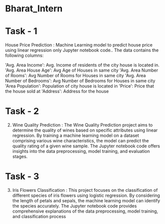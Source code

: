 # Bharat_Intern

# Task - 1
House Price Prediction :
Machine Learning model to predict house
price using linear regression only
Jupyter notebook code..
The data contains the following columns:

'Avg. Area Income': Avg. Income of residents of the city house is located in.
'Avg. Area House Age': Avg Age of Houses in same city
'Avg. Area Number of Rooms': Avg Number of Rooms for Houses in same city
'Avg. Area Number of Bedrooms': Avg Number of Bedrooms for Houses in same city
'Area Population': Population of city house is located in
'Price': Price that the house sold at
'Address': Address for the house


# Task - 2
2. Wine Quality Prediction :
 The Wine Quality Prediction project aims to determine the quality of wines
based on specific attributes using linear regression. By training a machine learning
 model on a dataset comprising various wine characteristics, the model can predict the
 quality rating of a given wine sample. The Jupyter notebook code offers insights into
 the data preprocessing, model training, and evaluation stages.

# Task - 3
3. Iris Flowers Classification :
 This project focuses on the classification of different species of iris flowers
 using logistic regression. By considering the length of petals and sepals, the
machine learning model can identify the species accurately. The Jupyter notebook
 code provides comprehensive explanations of the data preprocessing, model training,
 and classification process
